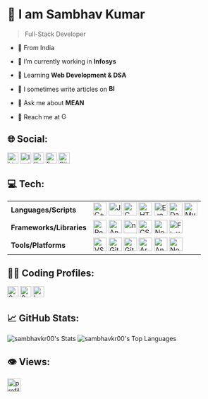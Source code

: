# 👋 I am Sambhav Kumar

> Full-Stack Developer

- 📍 From India

- 🔎 I’m currently working in **Infosys**

- 📖 Learning **Web Development & DSA**

- 📝 I sometimes write articles on **[<img alt="Blogger" src="https://img.shields.io/badge/Blogger-%23FF5722?style=flat-square&logo=blogger&logoColor=white&color=%23FF5722" height="15" />](https://www.blogger.com/blog/posts/686635716425925772?tab=rj&bpli=1&pli=1)**

- 💬 Ask me about **MEAN**

- 📧 Reach me at <a href="mailto:kumarsambhav00@gmail.com" target="blank"><img alt="Gmail" src="https://img.shields.io/badge/Gmail-%23FFFFFF?style=flat-square&logo=gmail&logoColor=red&color=%23FFFFFF" height="15" /></a>

## 🌐 Social:

<div>
  <a href="https://linkedin.com/in/sambhavkr00" target="blank"><img alt="LinkedIn" src="https://img.shields.io/badge/LinkedIn-%230A66C2?style=flat-square&logo=linkedin&logoColor=white&color=%230A66C2" height="25" /></a>
  <a href="https://instagram.com/sambhavkr00" target="blank"><img alt="Instagram" src="https://img.shields.io/badge/Instagram-%23E4405F?style=flat-square&logo=instagram&logoColor=white&color=%23E4405F" height="25" /></a>
  <a href="https://twitter.com/sambhavkr00" target="blank"><img alt="X" src="https://img.shields.io/badge/Twitter-%23000000?style=flat-square&logo=X&logoColor=white&color=%23000000" height="25" /></a>
  <a href="https://fb.com/sambhavkr00" target="blank"><img alt="Facebook" src="https://img.shields.io/badge/Facebook-%230866FF?style=flat-square&logo=facebook&logoColor=white&color=%230866FF" height="25" /></a>
  <a href="https://github.com/sambhavkr00" target="blank"><img alt="GitHub followers" src="https://img.shields.io/github/followers/sambhavkr00?style=flat-square&logo=Github&logoColor=white&label=GitHub&labelColor=black&color=blue" height="25" /></a>
</div>

## 💻 Tech:

<table>
  <tr>
    <td><b>Languages/Scripts</b></td>
    <td>
      <img alt="C++" src="https://img.shields.io/badge/C%2B%2B-%2300599C?style=for-the-badge&logo=C%2B%2B&logoColor=white&color=%2300599C" height="30" />
      <img alt="JavaScript" src="https://img.shields.io/badge/JavaScript-%23F7DF1E?style=for-the-badge&logo=javaScript&logoColor=black&color=%23F7DF1E" height="30" />
      <img alt="C" src="https://img.shields.io/badge/C-%23A8B9CC?style=for-the-badge&logo=c&logoColor=black&color=%23A8B9CC" height="30" />
      <img alt="HTML5" src="https://img.shields.io/badge/HTML5-%23E34F26?style=for-the-badge&logo=HTML5&logoColor=white&color=%23E34F26" height="30" />
      <img alt="EJS" src="https://img.shields.io/badge/EJS-%23B4CA65?style=for-the-badge&logo=ejs&logoColor=black&color=%23B4CA65" height="30" />
      <img alt="Dart" src="https://img.shields.io/badge/Dart-%230175C2?style=for-the-badge&logo=dart&logoColor=white&color=%230175C2" height="30" />
      <img alt="MySQL" src="https://img.shields.io/badge/MySQL-%234479A1?style=for-the-badge&logo=MySQL&logoColor=black&color=%234479A1" height="30" />
    </td>
  </tr>
  <tr>
    <td><b>Frameworks/Libraries</b></td>
    <td>
      <img alt="ReactJs" src="https://img.shields.io/badge/React.Js-%2361DAFB?style=for-the-badge&logo=react&logoColor=black&color=%2361DAFB" height="30" />
      <img alt="Angular" src="https://img.shields.io/badge/angular-%230F0F11?style=for-the-badge&logo=angular&logoColor=white&color=%0F0F11" height="30">
      <img alt="npm" src="https://img.shields.io/badge/npm-%23CB3837?style=for-the-badge&logo=npm&logoColor=white&color=%23CB3837" height="30">
      <img alt="CSS3" src="https://img.shields.io/badge/CSS3-%231572B6?style=for-the-badge&logo=CSS3&logoColor=white&color=%231572B6" height="30" />
      <img alt="NodeJs" src="https://img.shields.io/badge/Node.js-%23339933?style=for-the-badge&logo=node.js&logoColor=white&color=%23339933" height="30" />
      <img alt="Flutter" src="https://img.shields.io/badge/Flutter-%2302569B?style=for-the-badge&logo=flutter&logoColor=white&color=%2302569B" height="30" />   
    </td>
  </tr>
  <tr>
    <td><b>Tools/Platforms</b></td>
    <td>
      <img alt="VS Code" src="https://img.shields.io/badge/VS%20Code-%23007ACC?style=for-the-badge&logo=Visual%20Studio%20Code&logoColor=white&color=%23007ACC" height="30">
      <img alt="Git" src="https://img.shields.io/badge/Git-%23F05032?style=for-the-badge&logo=git&logoColor=white&color=%23F05032" height="30" />
      <img alt="GitHub" src="https://img.shields.io/badge/GitHub-%23181717?style=for-the-badge&logo=github&logoColor=white&color=%23181717" height="30" />
      <img alt="Arduino" src="https://img.shields.io/badge/Arduino-%2300878F?style=for-the-badge&logo=arduino&logoColor=white&color=%2300878F" height="30">
      <img alt="Android" src="https://img.shields.io/badge/Android-%2334A853?style=for-the-badge&logo=android&logoColor=white&color=%2334A853" height="30" />
      <img alt="Notion" src="https://img.shields.io/badge/Notion-%23000000?style=for-the-badge&logo=notion&logoColor=white&color=%23000000" height="30" /> 
    </td>
  </tr>
</table>

## 👨‍💻 Coding Profiles:

<div>
  <a href="https://www.codechef.com/users/sambhavkr00" target="blank"><img alt="Codechef" src="https://img.shields.io/badge/Codechef-%235B4638?style=flat-square&logo=codechef&logoColor=white&color=%235B4638" height="25" /></a>
  <a href="https://codeforces.com/profile/sambhavkr00" target="blank"><img alt="Codeforces" src="https://img.shields.io/badge/Codeforces-%231F8ACB?style=flat-square&logo=codeforces&logoColor=white&color=%231F8ACB" height="25" /></a>
  <a href="https://www.leetcode.com/sambhavkr00" target="blank"><img alt="LeetCode" src="https://img.shields.io/badge/LeetCode-%23FFA116?style=flat-square&logo=leetcode&logoColor=white&color=%23FFA116" height="25" /></a>
</div>

## 📈 GitHub Stats:

![sambhavkr00's Stats](https://github-readme-stats.vercel.app/api?username=sambhavkr00&theme=dark&show_icons=true&hide_border=false&count_private=false)
![sambhavkr00's Top Languages](https://github-readme-stats.vercel.app/api/top-langs/?username=sambhavkr00&theme=dark&show_icons=true&hide_border=false&layout=compact)

## 👁️ Views:

<a href="https://visitcount.itsvg.in"><img src="https://visitcount.itsvg.in/api?id=sambhavkr00&label=Profile%20Views&color=1&icon=0&pretty=false" alt="profile views" height="30" /></a>
